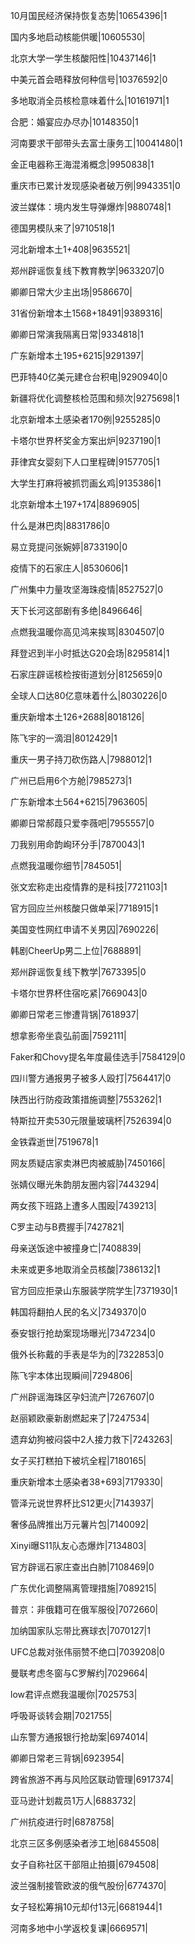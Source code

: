 10月国民经济保持恢复态势|10654396|1

国内多地启动核能供暖|10605530|

北京大学一学生核酸阳性|10437146|1

中美元首会晤释放何种信号|10376592|0

多地取消全员核检意味着什么|10161971|1

合肥：婚宴应办尽办|10148350|1

河南要求干部带头去富士康务工|10041480|1

金正电器称王海混淆概念|9950838|1

重庆市已累计发现感染者破万例|9943351|0

波兰媒体：境内发生导弹爆炸|9880748|1

德国男模队来了|9710518|1

河北新增本土1+408|9635521|

郑州辟谣恢复线下教育教学|9633207|0

卿卿日常大少主出场|9586670|

31省份新增本土1568+18491|9389316|

卿卿日常演我隔离日常|9334818|1

广东新增本土195+6215|9291397|

巴菲特40亿美元建仓台积电|9290940|0

新疆将优化调整核检范围和频次|9275698|1

北京新增本土感染者170例|9255285|0

卡塔尔世界杯奖金方案出炉|9237190|1

菲律宾女婴刻下人口里程碑|9157705|1

大学生打麻将被抓罚画幺鸡|9135386|1

北京新增本土197+174|8896905|

什么是淋巴肉|8831786|0

易立竞提问张婉婷|8733190|0

疫情下的石家庄人|8530606|1

广州集中力量攻坚海珠疫情|8527527|0

天下长河这部剧有多绝|8496646|

点燃我温暖你高见鸿来挨骂|8304507|0

拜登迟到半小时抵达G20会场|8295814|1

石家庄辟谣核检按街道划分|8125659|0

全球人口达80亿意味着什么|8030226|0

重庆新增本土126+2688|8018126|

陈飞宇的一滴泪|8012429|1

重庆一男子持刀砍伤路人|7988012|1

广州已启用6个方舱|7985273|1

广东新增本土564+6215|7963605|

卿卿日常郝葭只爱李薇吧|7955557|0

刀我别用命韵峋环分手|7870043|1

点燃我温暖你细节|7845051|

张文宏称走出疫情靠的是科技|7721103|1

官方回应兰州核酸只做单采|7718915|1

美国变性网红申请不关男囚|7690226|

韩剧CheerUp男二上位|7688891|

郑州辟谣恢复线下教学|7673395|0

卡塔尔世界杯住宿吃紧|7669043|0

卿卿日常老三惨遭背锅|7618937|

想拿影帝坐袁弘前面|7592111|

Faker和Chovy提名年度最佳选手|7584129|0

四川警方通报男子被多人殴打|7564417|0

陕西出行防疫政策措施调整|7553262|1

特斯拉开卖530元限量玻璃杯|7526394|0

金铁霖逝世|7519678|1

网友质疑店家卖淋巴肉被威胁|7450166|

张婧仪曝光朱韵朋友圈内容|7443294|

两女孩下班路上遭多人围殴|7439213|

C罗主动与B费握手|7427821|

母亲送饭途中被撞身亡|7408839|

未来或更多地取消全员核酸|7386132|1

官方回应拒录山东服装学院学生|7371930|1

韩国将翻拍人民的名义|7349370|0

泰安银行抢劫案现场曝光|7347234|0

俄外长称戴的手表是华为的|7322853|0

陈飞宇本体出现瞬间|7294806|

广州辟谣海珠区孕妇流产|7267607|0

赵丽颖欧豪新剧燃起来了|7247534|

遗弃幼狗被闷袋中2人接力救下|7243263|

女子买打糕拍下被坑全程|7180165|

重庆新增本土感染者38+693|7179330|

管泽元说世界杯比S12更火|7143937|

奢侈品牌推出万元薯片包|7140092|

Xinyi曝S11队友心态爆炸|7134803|

官方辟谣石家庄查出白肺|7108469|0

广东优化调整隔离管理措施|7089215|

普京：非俄籍可在俄军服役|7072660|

加纳国家队忘带比赛球衣|7070127|1

UFC总裁对张伟丽赞不绝口|7039208|0

曼联考虑冬窗与C罗解约|7029664|

low君评点燃我温暖你|7025753|

呼吸哥谈转会期|7021755|

山东警方通报银行抢劫案|6974014|

卿卿日常老三背锅|6923954|

跨省旅游不再与风险区联动管理|6917374|

亚马逊计划裁员1万人|6883732|

广州抗疫进行时|6878758|

北京三区多例感染者涉工地|6845508|

女子自称社区干部阻止拍摄|6794508|

波兰强制接管欧波的俄气股份|6774370|

女子轻松筹捐10元却付13元|6681944|1

河南多地中小学返校复课|6669571|

